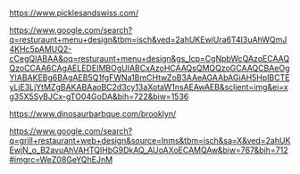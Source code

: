 https://www.picklesandswiss.com/

https://www.google.com/search?q=resturaunt+menu+design&tbm=isch&ved=2ahUKEwiUra6T4I3uAhWQmJ4KHc5pAMUQ2-cCegQIABAA&oq=resturaunt+menu+design&gs_lcp=CgNpbWcQAzoECAAQQzoCCAA6CAgAELEDEIMBOgUIABCxAzoHCAAQsQMQQzoGCAAQCBAeOgYIABAKEBg6BAgAEB5Q1fgFWNa1BmCHtwZoB3AAeAGAAbAGiAH5HpIBCTEyLjE3LjYtMZgBAKABAaoBC2d3cy13aXotaW1nsAEAwAEB&sclient=img&ei=xg35X5SyBJCx-gTO04GoDA&bih=722&biw=1536

https://www.dinosaurbarbque.com/brooklyn/

https://www.google.com/search?q=grill+restaurant+web+design&source=lnms&tbm=isch&sa=X&ved=2ahUKEwjN_o_B2avuAhVAHTQIHbG9DkAQ_AUoAXoECAMQAw&biw=767&bih=712#imgrc=WeZ08GeYQhEJnM

